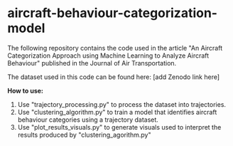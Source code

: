 # aircraft-behaviour-categorization-model

The following repository contains the code used in the article "An Aircraft Categorization Approach using Machine Learning to Analyze Aircraft Behaviour" published in the Journal of Air Transportation.

The dataset used in this code can be found here: [add Zenodo link here]

**How to use:**
1. Use "trajectory_processing.py" to process the dataset into trajectories.
2. Use "clustering_algorithm.py" to train a model that identifies aircraft behaviour categories using a trajectory dataset.
3. Use "plot_results_visuals.py" to generate visuals used to interpret the results produced by "clustering_agorithm.py"

